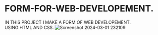 # FORM-FOR-WEB-DEVELOPEMENT.
IN THIS PROJECT I MAKE A FORM OF WEB DEVELOPEMENT.<BR>
USING HTML AND CSS.
![Screenshot 2024-03-01 232109](https://github.com/anshverma200/FORM-FOR-WEB-DEVELOPEMENT./assets/156953599/c6114a4e-2d84-4682-a5ff-8630d38e5679)

